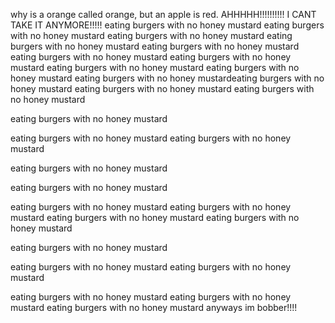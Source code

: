 why is a orange called orange, but an apple is red.
AHHHHH!!!!!!!!!! I CANT TAKE IT ANYMORE!!!!!
eating burgers with no honey mustard
eating burgers with no honey mustard
eating burgers with no honey mustard
eating burgers with no honey mustard
eating burgers with no honey mustard
eating burgers with no honey mustard
eating burgers with no honey mustard
eating burgers with no honey mustard
eating burgers with no honey mustard
eating burgers with no honey mustardeating burgers with no honey mustard
eating burgers with no honey mustard
eating burgers with no honey mustard

eating burgers with no honey mustard

eating burgers with no honey mustard
eating burgers with no honey mustard

eating burgers with no honey mustard

eating burgers with no honey mustard

eating burgers with no honey mustard
eating burgers with no honey mustard
eating burgers with no honey mustard
eating burgers with no honey mustard

eating burgers with no honey mustard

eating burgers with no honey mustard
eating burgers with no honey mustard

eating burgers with no honey mustard
eating burgers with no honey mustard
eating burgers with no honey mustard
anyways im bobber!!!!
